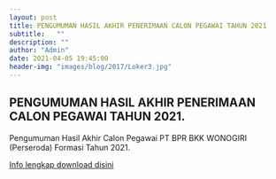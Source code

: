 ```yaml
---
layout: post
title: PENGUMUMAN HASIL AKHIR PENERIMAAN CALON PEGAWAI TAHUN 2021
subtitle:   ""
description: ""
author: "Admin"
date: 2021-04-05 19:45:00
header-img: "images/blog/2017/Loker3.jpg"
---
```



## PENGUMUMAN HASIL AKHIR PENERIMAAN CALON PEGAWAI TAHUN 2021.
Pengumuman Hasil Akhir Calon Pegawai PT BPR BKK WONOGIRI (Perseroda) Formasi Tahun 2021.

[Info lengkap download disini](/rekrutmen/Pengumuman/PENGUMUMAN_AKHIR_2021.pdf)

